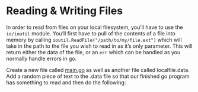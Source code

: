 # Reading & Writing Files

In order to read from files on your local filesystem, you’ll have to use the `io/ioutil` module. You’ll first have to pull of the contents of a file into memory by calling `ioutil.ReadFile("/path/to/my/file.ext")` which will take in the path to the file you wish to read in as it’s only parameter. This will return either the data of the file, or an `err` which can be handled as you normally handle errors in go.

Create a new file called [main.go](main.go) as well as another file called localfile.data. Add a random piece of text to the .data file so that our finished go program has something to read and then do the following:
